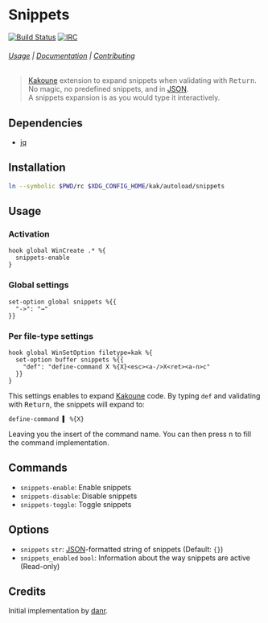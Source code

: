 # Snippets

[![Build Status][Badge]][Travis]
[![IRC][IRC Badge]][IRC]

###### [Usage](#usage) | [Documentation](#commands) | [Contributing](CONTRIBUTING)

> [Kakoune][] extension to expand snippets when validating with <kbd>Return</kbd>.  
> No magic, no predefined snippets, and in [JSON][].  
> A snippets expansion is as you would type it interactively.  

## Dependencies

- [jq][]

## Installation

``` sh
ln --symbolic $PWD/rc $XDG_CONFIG_HOME/kak/autoload/snippets
```

## Usage

### Activation

``` kak
hook global WinCreate .* %{
  snippets-enable
}
```

### Global settings

``` kak
set-option global snippets %{{
  "->": "→"
}}
```

### Per file-type settings

``` kak
hook global WinSetOption filetype=kak %{
  set-option buffer snippets %{{
    "def": "define-command X %{X}<esc><a-/>X<ret><a-n>c"
  }}
}
```

This settings enables to expand [Kakoune][] code.
By typing `def` and validating with <kbd>Return</kbd>,
the snippets will expand to:

``` kak
define-command ▌ %{X}
```

Leaving you the insert of the command name.
You can then press <kbd>n</kbd> to fill the command implementation.

## Commands

- `snippets-enable`: Enable snippets
- `snippets-disable`: Disable snippets
- `snippets-toggle`: Toggle snippets

## Options

- `snippets` `str`: [JSON][]-formatted string of snippets (Default: `{}`)
- `snippets_enabled` `bool`: Information about the way snippets are active (Read-only)

## Credits

Initial implementation by [danr][].

[Kakoune]: http://kakoune.org
[Travis]: https://travis-ci.org/alexherbo2/snippets.kak
[Badge]: https://travis-ci.org/alexherbo2/snippets.kak.svg
[IRC]: https://webchat.freenode.net?channels=kakoune
[IRC Badge]: https://img.shields.io/badge/IRC-%23kakoune-blue.svg
[jq]: https://stedolan.github.io/jq/
[JSON]: https://json.org
[danr]: https://github.com/danr
